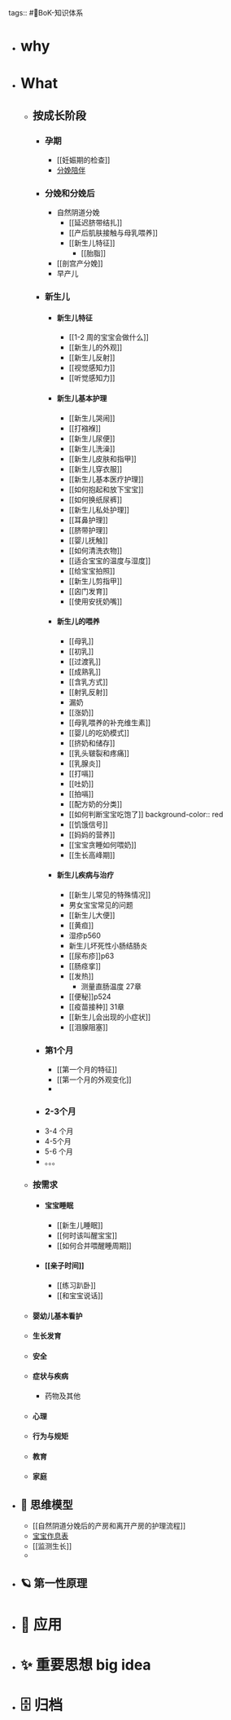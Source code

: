 tags:: #🌲BoK-知识体系

- # why
- # What
	- ## 按成长阶段
		- ### 孕期
			- [[妊娠期的检查]]
			- [分娩陪伴](https://docs.google.com/spreadsheets/d/1VvA_BEBQI2VismzBsgA609_n4FtMT4E-gZR2yc7nv4o/edit?gid=0#gid=0)
		- ### 分娩和分娩后
			- 自然阴道分娩
				- [[延迟脐带结扎]]
				- [[产后肌肤接触与母乳喂养]]
				- [[新生儿特征]]
					- [[胎脂]]
			- [[剖宫产分娩]]
			- 早产儿
		- ### 新生儿
			- #### 新生儿特征
				- [[1-2 周的宝宝会做什么]]
				- [[新生儿的外观]]
				- [[新生儿反射]]
				- [[视觉感知力]]
				- [[听觉感知力]]
			- #### 新生儿基本护理
				- [[新生儿哭闹]]
				- [[打襁褓]]
				- [[新生儿尿便]]
				- [[新生儿洗澡]]
				- [[新生儿皮肤和指甲]]
				- [[新生儿穿衣服]]
				- [[新生儿基本医疗护理]]
				- [[如何抱起和放下宝宝]]
				- [[如何换纸尿裤]]
				- [[新生儿私处护理]]
				- [[耳鼻护理]]
				- [[脐带护理]]
				- [[婴儿抚触]]
				- [[如何清洗衣物]]
				- [[适合宝宝的温度与湿度]]
				- [[给宝宝拍照]]
				- [[新生儿剪指甲]]
				- [[囟门发育]]
				- [[使用安抚奶嘴]]
			- #### 新生儿的喂养
				- [[母乳]]
				- [[初乳]]
				- [[过渡乳]]
				- [[成熟乳]]
				- [[含乳方式]]
				- [[射乳反射]]
				- 漏奶
				- [[涨奶]]
				- [[母乳喂养的补充维生素]]
				- [[婴儿的吃奶模式]]
				- [[挤奶和储存]]
				- [[乳头皲裂和疼痛]]
				- [[乳腺炎]]
				- [[打嗝]]
				- [[吐奶]]
				- [[拍嗝]]
				- [[配方奶的分类]]
				- [[如何判断宝宝吃饱了]]
				  background-color:: red
				- [[饥饿信号]]
				- [[妈妈的营养]]
				- [[宝宝贪睡如何喂奶]]
				- [[生长高峰期]]
			- #### 新生儿疾病与治疗
				- [[新生儿常见的特殊情况]]
				- 男女宝宝常见的问题
				- [[新生儿大便]]
				- [[黄疸]]
				- 湿疹p560
				- 新生儿坏死性小肠结肠炎
				- [[尿布疹]]p63
				- [[肠痉挛]]
				- [[发热]]
					- 测量直肠温度  27章
				- [[便秘]]p524
				- [[疫苗接种]] 31章
				- [[新生儿会出现的小症状]]
				- [[泪腺阻塞]]
		- ### 第1个月
			- [[第一个月的特征]]
			- [[第一个月的外观变化]]
			-
		- ### 2-3个月
		- 3-4 个月
		- 4-5个月
		- 5-6 个月
		- 。。。
	- ### 按需求
		- #### 宝宝睡眠
			- [[新生儿睡眠]]
			- [[何时该叫醒宝宝]]
			- [[如何合并喂醒睡周期]]
		- #### [[亲子时间]]
			- [[练习趴卧]]
			- [[和宝宝说话]]
	- #### 婴幼儿基本看护
	- #### 生长发育
	- #### 安全
	- #### 症状与疾病
		- 药物及其他
	- #### 心理
	- #### 行为与规矩
	- #### 教育
	- #### 家庭
- ## 🧠 思维模型
	- [[自然阴道分娩后的产房和离开产房的护理流程]]
	- [宝宝作息表](https://docs.google.com/spreadsheets/d/1XRbVfgN8runw5_mVQ0rLVz649hMc148iWJplfFPMTuY/edit#gid=0)
	- [[监测生长]]
	-
- ## 🪐 第一性原理
- # 🧰 应用
- # ✨ 重要思想 big idea
- # 🗄️ 归档